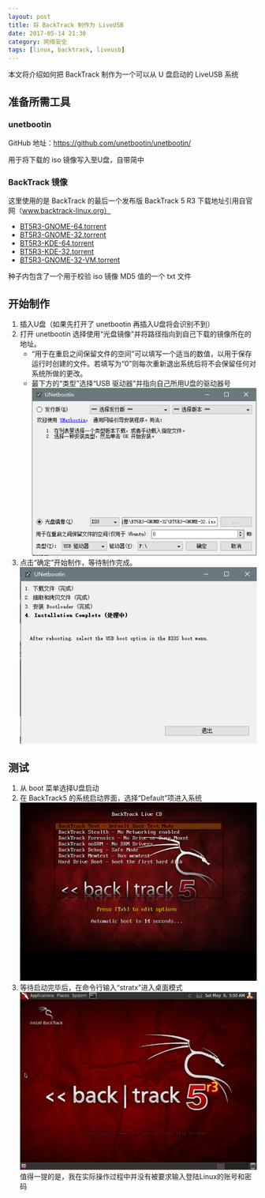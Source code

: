 ```yaml
---
layout: post
title: 将 BackTrack 制作为 LiveUSB
date: 2017-05-14 21:30
category: 网络安全
tags: [linux, backtrack, liveusb]
---
```


本文将介绍如何把 BackTrack 制作为一个可以从 U 盘启动的 LiveUSB 系统

## 准备所需工具

### unetbootin

GitHub 地址：https://github.com/unetbootin/unetbootin/

用于将下载的 iso 镜像写入至U盘，自带简中

### BackTrack 镜像

这里使用的是 BackTrack 的最后一个发布版 BackTrack 5 R3 
下载地址引用自官网（www.backtrack-linux.org）
- [BT5R3-GNOME-64.torrent](http://www.backtrack-linux.org/torrents/BT5R3-GNOME-64.torrent)
- [BT5R3-GNOME-32.torrent](http://www.backtrack-linux.org/torrents/BT5R3-GNOME-32.torrent)
- [BT5R3-KDE-64.torrent](http://www.backtrack-linux.org/torrents/BT5R3-KDE-64.torrent)
- [BT5R3-KDE-32.torrent](http://www.backtrack-linux.org/torrents/BT5R3-KDE-32.torrent)
- [BT5R3-GNOME-32-VM.torrent](http://www.backtrack-linux.org/torrents/BT5R3-GNOME-32-VM.torrent)

种子内包含了一个用于校验 iso 镜像 MD5 值的一个 txt 文件

## 开始制作

1. 插入U盘（如果先打开了 unetbootin 再插入U盘将会识别不到）
1. 打开 unetbootin 选择使用“光盘镜像”并将路径指向到自己下载的镜像所在的地址。
    - “用于在重启之间保留文件的空间”可以填写一个适当的数值，以用于保存运行时创建的文件。若填写为“0”则每次重新退出系统后将不会保留任何对系统所做的更改。
    - 最下方的“类型”选择“USB 驱动器”并指向自己所用U盘的驱动器号
![](/assets/2018/01.png)
1. 点击“确定”开始制作，等待制作完成。
![](/assets/2018/02.png)

## 测试

1. 从 boot 菜单选择U盘启动
1. 在 BackTrack5 的系统启动界面，选择“Default”项进入系统
![](/assets/2018/03.png)
1. 等待启动完毕后，在命令行输入“stratx”进入桌面模式![](/assets/2018/04.png)值得一提的是，我在实际操作过程中并没有被要求输入登陆Linux的账号和密码